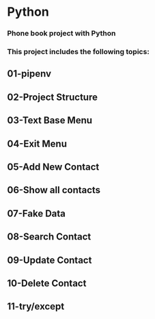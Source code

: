 # Python
### Phone book project with Python
### This project includes the following topics:
## 01-pipenv
## 02-Project Structure
## 03-Text Base Menu
## 04-Exit Menu
## 05-Add New Contact
## 06-Show all contacts
## 07-Fake Data
## 08-Search Contact
## 09-Update Contact
## 10-Delete Contact
## 11-try/except
